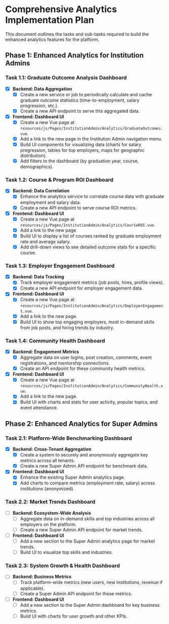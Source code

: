 # Comprehensive Analytics Implementation Plan

This document outlines the tasks and sub-tasks required to build the enhanced analytics features for the platform.

## Phase 1: Enhanced Analytics for Institution Admins

### Task 1.1: Graduate Outcome Analysis Dashboard
- [x] **Backend: Data Aggregation**
  - [x] Create a new service or job to periodically calculate and cache graduate outcome statistics (time-to-employment, salary progression, etc.).
  - [x] Create a new API endpoint to serve this aggregated data.
- [x] **Frontend: Dashboard UI**
  - [x] Create a new Vue page at `resources/js/Pages/InstitutionAdmin/Analytics/GraduateOutcomes.vue`.
  - [x] Add a link to the new page in the Institution Admin navigation menu.
  - [x] Build UI components for visualizing data (charts for salary progression, tables for top employers, maps for geographic distribution).
  - [x] Add filters to the dashboard (by graduation year, course, demographics).

### Task 1.2: Course & Program ROI Dashboard
- [x] **Backend: Data Correlation**
  - [x] Enhance the analytics service to correlate course data with graduate employment and salary data.
  - [x] Create a new API endpoint to serve course ROI metrics.
- [x] **Frontend: Dashboard UI**
  - [x] Create a new Vue page at `resources/js/Pages/InstitutionAdmin/Analytics/CourseROI.vue`.
  - [x] Add a link to the new page.
  - [x] Build UI to display a list of courses ranked by graduate employment rate and average salary.
  - [x] Add drill-down views to see detailed outcome stats for a specific course.

### Task 1.3: Employer Engagement Dashboard
- [x] **Backend: Data Tracking**
  - [x] Track employer engagement metrics (job posts, hires, profile views).
  - [x] Create a new API endpoint for employer engagement data.
- [x] **Frontend: Dashboard UI**
  - [x] Create a new Vue page at `resources/js/Pages/InstitutionAdmin/Analytics/EmployerEngagement.vue`.
  - [x] Add a link to the new page.
  - [x] Build UI to show top engaging employers, most in-demand skills from job posts, and hiring trends by industry.

### Task 1.4: Community Health Dashboard
- [x] **Backend: Engagement Metrics**
  - [x] Aggregate data on user logins, post creation, comments, event registrations, and mentorship connections.
  - [x] Create an API endpoint for these community health metrics.
- [x] **Frontend: Dashboard UI**
  - [x] Create a new Vue page at `resources/js/Pages/InstitutionAdmin/Analytics/CommunityHealth.vue`.
  - [x] Add a link to the new page.
  - [x] Build UI with charts and stats for user activity, popular topics, and event attendance.

## Phase 2: Enhanced Analytics for Super Admins

### Task 2.1: Platform-Wide Benchmarking Dashboard
- [x] **Backend: Cross-Tenant Aggregation**
  - [x] Create a system to securely and anonymously aggregate key metrics across all tenants.
  - [x] Create a new Super Admin API endpoint for benchmark data.
- [x] **Frontend: Dashboard UI**
  - [x] Enhance the existing Super Admin analytics page.
  - [x] Add charts to compare metrics (employment rate, salary) across institutions (anonymized).

### Task 2.2: Market Trends Dashboard
- [ ] **Backend: Ecosystem-Wide Analysis**
  - [ ] Aggregate data on in-demand skills and top industries across all employers on the platform.
  - [ ] Create a new Super Admin API endpoint for market trends.
- [ ] **Frontend: Dashboard UI**
  - [ ] Add a new section to the Super Admin analytics page for market trends.
  - [ ] Build UI to visualize top skills and industries.

### Task 2.3: System Growth & Health Dashboard
- [ ] **Backend: Business Metrics**
  - [ ] Track platform-wide metrics (new users, new institutions, revenue if applicable).
  - [ ] Create a Super Admin API endpoint for these metrics.
- [ ] **Frontend: Dashboard UI**
  - [ ] Add a new section to the Super Admin dashboard for key business metrics.
  - [ ] Build UI with charts for user growth and other KPIs.
